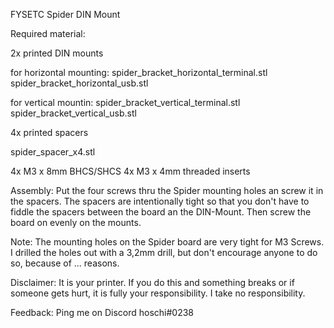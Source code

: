 FYSETC Spider DIN Mount

Required material:

2x printed DIN mounts

for horizontal mounting:
spider_bracket_horizontal_terminal.stl
spider_bracket_horizontal_usb.stl

for vertical mountin:
spider_bracket_vertical_terminal.stl
spider_bracket_vertical_usb.stl

4x printed spacers

spider_spacer_x4.stl

4x M3 x 8mm BHCS/SHCS 
4x M3 x 4mm threaded inserts

Assembly:
Put the four screws thru the Spider mounting holes an screw it in the spacers. The spacers are intentionally tight so that you don't have to fiddle the spacers between the board an the DIN-Mount.
Then screw the board on evenly on the mounts.

Note: The mounting holes on the Spider board are very tight for M3 Screws. I drilled the holes out with a 3,2mm drill, but don't encourage anyone to do so, because of ... reasons.

Disclaimer: It is your printer. If you do this and something breaks or if someone gets hurt, it is fully your responsibility. I take no responsibility.

Feedback: Ping me on Discord hoschi#0238
